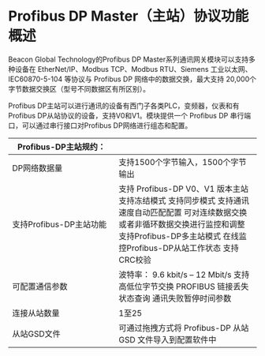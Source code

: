 # Profibus DP Master（主站）协议功能概述

Beacon Global Technology的Profibus DP Master系列通讯网关模块可以支持多种设备在 EtherNet/IP、Modbus TCP、Modbus RTU、Siemens 工业以太网、IEC60870-5-104 等协议与 Profibus DP 网络中的数据交换，最大支持 20,000个字节数据交换区（型号不同数据区有所区别）。

Profibus DP主站可以进行通讯的设备有西门子各类PLC，变频器，仪表和有Profibus DP从站协议的设备，支持V0和V1。模块提供一个 Profibus DP 串行端口，可以通过串行接口对Profibus DP网络进行组态和配置。

| <div style="width: 150pt">Profibus-DP主站规约： |                                                              |
| ----------------------------------------------- | ------------------------------------------------------------ |
| DP网络数据量                                    | 支持1500个字节输入，1500个字节输出                           |
| 支持Profibus-DP主站功能                         | 支持  Profibus-DP V0、V1 版本主站   支持冻结模式   支持同步模式   支持通讯速度自动匹配配置   可对连续数据交换或者非循环数据交换进行监控和调整    支持Profibus-DP多主站模式    在线监控Profibus-DP从站工作状态    支持CRC校验 |
| 可配置通信参数                                  | 波特率：  9.6 kbit/s – 12 Mbit/s   支持高低位字节交换   PROFIBUS 链接丢失状态查询   通讯失败暂停时间参数 |
| 连接从站数量                                    | 1至25                                                        |
| 从站GSD文件                                     | 可通过拖拽方式将 Profibus-DP 从站 GSD 文件导入到配置软件中   |

 
